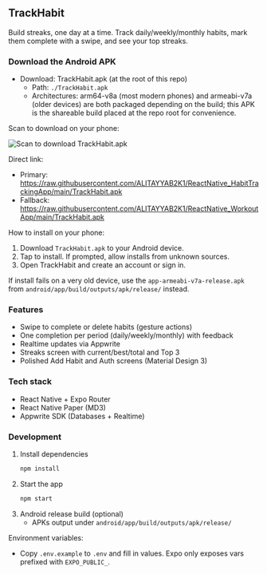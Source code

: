 ## TrackHabit

Build streaks, one day at a time. Track daily/weekly/monthly habits, mark them complete with a swipe, and see your top streaks.

### Download the Android APK

- Download: TrackHabit.apk (at the root of this repo)
  - Path: `./TrackHabit.apk`
  - Architectures: arm64-v8a (most modern phones) and armeabi-v7a (older devices) are both packaged depending on the build; this APK is the shareable build placed at the repo root for convenience.

Scan to download on your phone:

![Scan to download TrackHabit.apk](https://api.qrserver.com/v1/create-qr-code/?size=220x220&data=https%3A%2F%2Fraw.githubusercontent.com%2FALITAYYAB2K1%2FReactNative_HabitTrackingApp%2Fmain%2FTrackHabit.apk)

Direct link:

- Primary: https://raw.githubusercontent.com/ALITAYYAB2K1/ReactNative_HabitTrackingApp/main/TrackHabit.apk
- Fallback: https://raw.githubusercontent.com/ALITAYYAB2K1/ReactNative_WorkoutApp/main/TrackHabit.apk

How to install on your phone:

1. Download `TrackHabit.apk` to your Android device.
2. Tap to install. If prompted, allow installs from unknown sources.
3. Open TrackHabit and create an account or sign in.

If install fails on a very old device, use the `app-armeabi-v7a-release.apk` from `android/app/build/outputs/apk/release/` instead.

### Features

- Swipe to complete or delete habits (gesture actions)
- One completion per period (daily/weekly/monthly) with feedback
- Realtime updates via Appwrite
- Streaks screen with current/best/total and Top 3
- Polished Add Habit and Auth screens (Material Design 3)

### Tech stack

- React Native + Expo Router
- React Native Paper (MD3)
- Appwrite SDK (Databases + Realtime)

### Development

1. Install dependencies
   ```bash
   npm install
   ```
2. Start the app
   ```bash
   npm start
   ```
3. Android release build (optional)
   - APKs output under `android/app/build/outputs/apk/release/`

Environment variables:

- Copy `.env.example` to `.env` and fill in values. Expo only exposes vars prefixed with `EXPO_PUBLIC_`.
